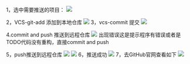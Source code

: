 1，选中需要推送的项目：
![](https://img2018.cnblogs.com/blog/1080016/201907/1080016-20190715204632491-2046517078.png)

2，VCS-git-add 添加到本地仓库
![](https://img2018.cnblogs.com/blog/1080016/201907/1080016-20190715204709917-795731025.png)
3，vcs-commit  提交
![](https://img2018.cnblogs.com/blog/1080016/201907/1080016-20190715204837165-404899926.png)

4.commit and push 推送到远程仓库
![](https://img2018.cnblogs.com/blog/1080016/201907/1080016-20190715205009615-593112342.png)
出现错误这是提示程序有错误或者是TODO代码没有重构，直接commit and push

5，push推送到远程仓库
![](https://img2018.cnblogs.com/blog/1080016/201907/1080016-20190715205116811-185069352.png)
![](https://img2018.cnblogs.com/blog/1080016/201907/1080016-20190715205136013-345850847.png)
6，推送成功
![](https://img2018.cnblogs.com/blog/1080016/201907/1080016-20190715205309320-184082665.png)
7，去GitHub官网查看如下
![](https://img2018.cnblogs.com/blog/1080016/201907/1080016-20190715205450615-1402962685.png)

